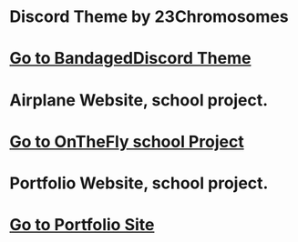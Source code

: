 <h1>Discord Theme by 23Chromosomes<h1>
<!-- Place this tag where you want the button to render. -->
<a class="github-button" href="https://23chromosomes.github.io/MyUserDB/" data-color-scheme="no-preference: dark; light: light; dark: dark;" data-size="large" aria-label="Bandaged Discord Theme">Go to BandagedDiscord Theme</a>
<h1>Airplane Website, school project.<h1>
<a class="github-button" href="https://23chromosomes.github.io/OnTheFly/" data-color-scheme="no-preference: dark; light: light; dark: dark;" data-size="large" aria-label="OnTheFly Site">Go to OnTheFly school Project</a>
<h1>Portfolio Website, school project.<h1>
<a class="github-button" href="https://23chromosomes.github.io/PortfolioSite/" data-color-scheme="no-preference: dark; light: light; dark: dark;" data-size="large" aria-label="Portfolio Site">Go to Portfolio Site</a>
<!-- Place this tag in your head or just before your close body tag. -->
<script async defer src="https://buttons.github.io/buttons.js"></script>
